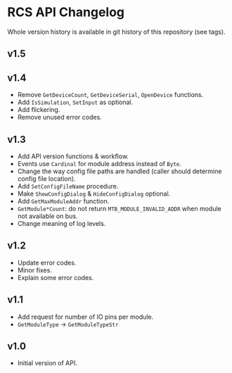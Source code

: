 RCS API Changelog
=================

Whole version history is available in git history of this repository (see tags).

## v1.5


## v1.4

 * Remove `GetDeviceCount`, `GetDeviceSerial`, `OpenDevice` functions.
 * Add `IsSimulation`, `SetInput` as optional.
 * Add flickering.
 * Remove unused error codes.

## v1.3

 * Add API version functions & workflow.
 * Events use `Cardinal` for module address instead of `Byte`.
 * Change the way config file paths are handled (caller should determine config
   file location).
 * Add `SetConfigFileName` procedure.
 * Make `ShowConfigDialog` & `HideConfigDialog` optional.
 * Add `GetMaxModuleAddr` function.
 * `GetModule*Count`: do not return `MTB_MODULE_INVALID_ADDR` when module not
   available on bus.
 * Change meaning of log levels.

## v1.2

 * Update error codes.
 * Minor fixes.
 * Explain some error codes.

## v1.1

 * Add request for number of IO pins per module.
 * `GetModuleType` → `GetModuleTypeStr`

## v1.0

 * Initial version of API.
